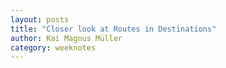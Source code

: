 ```yaml
---
layout: posts
title: "Closer look at Routes in Destinations"
author: Kai Magnus Müller
category: weeknotes
---
```

